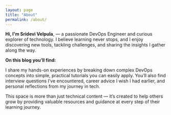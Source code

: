 ```yaml
---
layout: page
title: "About"
permalink: /about/
---
```


**Hi, I'm Sridevi Velpula**, — a passionate DevOps Engineer and curious explorer of technology. I believe learning never stops, and I enjoy discovering new tools, tackling challenges, and sharing the insights I gather along the way.

**On this blog you’ll find:**

I share my hands-on experiences by breaking down complex DevOps concepts into simple, practical tutorials you can easily apply. You’ll also find interview questions I’ve encountered, career advice I wish I had earlier, and personal reflections from my journey in tech.

This space is more than just technical content — it’s created to help others grow by providing valuable resources and guidance at every step of their learning journey.
